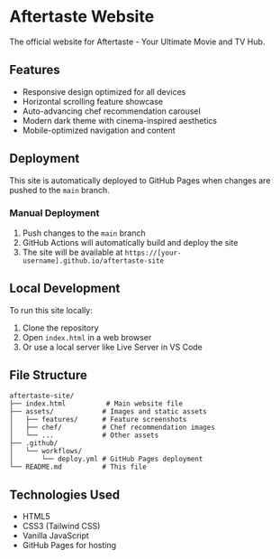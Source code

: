 # Aftertaste Website

The official website for Aftertaste - Your Ultimate Movie and TV Hub.

## Features

- Responsive design optimized for all devices
- Horizontal scrolling feature showcase
- Auto-advancing chef recommendation carousel
- Modern dark theme with cinema-inspired aesthetics
- Mobile-optimized navigation and content

## Deployment

This site is automatically deployed to GitHub Pages when changes are pushed to the `main` branch.

### Manual Deployment

1. Push changes to the `main` branch
2. GitHub Actions will automatically build and deploy the site
3. The site will be available at `https://[your-username].github.io/aftertaste-site`

## Local Development

To run this site locally:

1. Clone the repository
2. Open `index.html` in a web browser
3. Or use a local server like Live Server in VS Code

## File Structure

```
aftertaste-site/
├── index.html          # Main website file
├── assets/            # Images and static assets
│   ├── features/      # Feature screenshots
│   ├── chef/          # Chef recommendation images
│   └── ...            # Other assets
├── .github/
│   └── workflows/
│       └── deploy.yml # GitHub Pages deployment
└── README.md          # This file
```

## Technologies Used

- HTML5
- CSS3 (Tailwind CSS)
- Vanilla JavaScript
- GitHub Pages for hosting
